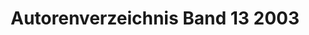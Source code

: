 --- 
abstract: '' 
authors: 
 - A Fries
 -  M Pfammatter
 -  A Andres
 -  HD Brenner
 -  N Heinrichs
 -  K Hahlweg
 -  ...
doi: '' 
featured: false 
publication: '*Verhaltenstherapie*, 208' 
publication_short: '' 
publishDate: '2003-01-01' 
title: 'Autorenverzeichnis Band 13  2003' 
url_code: '' 
url_dataset: '' 
url_pdf: '' 
url_poster: '' 
url_project: '' 
url_slides: '' 
url_source: '' 
url_video: '' 
---